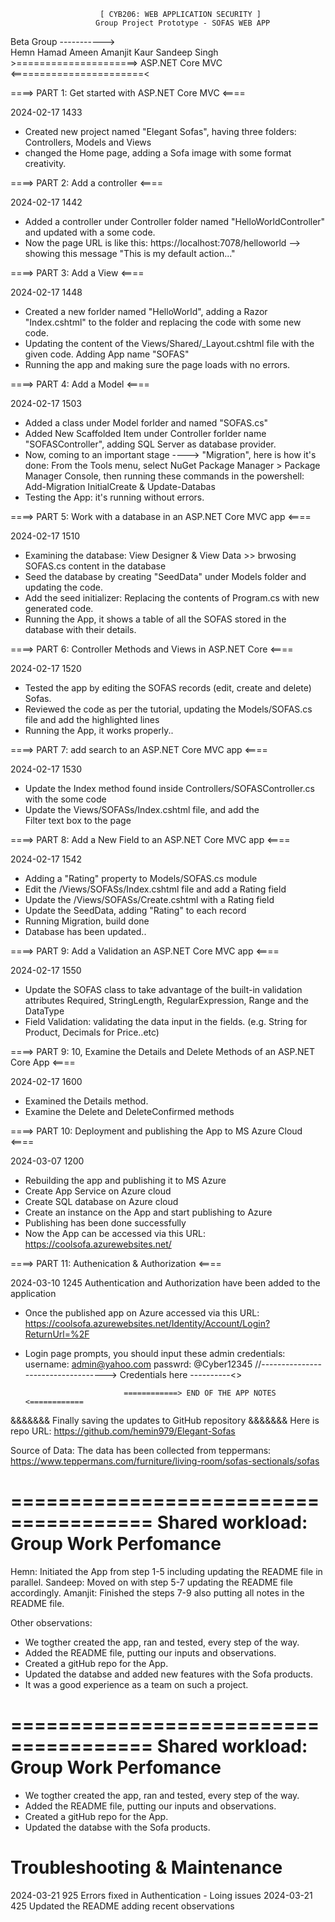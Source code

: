 
					    [ CYB206: WEB APPLICATION SECURITY ]
					   Group Project Prototype - SOFAS WEB APP
Beta Group
----------->					
Hemn Hamad Ameen
Amanjit Kaur
Sandeep Singh
		 		>=====================> ASP.NET Core MVC <=======================< 

						     

====> PART 1: Get started with ASP.NET Core MVC <====
 
2024-02-17 1433

- Created new project named "Elegant Sofas", having three folders: Controllers, Models and Views
- changed the Home page, adding a Sofa image with some format creativity.

 
====> PART 2: Add a controller <====

2024-02-17 1442

- Added a controller under Controller folder named "HelloWorldController" and updated with a some code.
- Now the page URL is like this: https://localhost:7078/helloworld --> showing this message "This is my default action..."


====> PART 3: Add a View <====

2024-02-17 1448

- Created a new forlder named "HelloWorld", adding a Razor "Index.cshtml" to the folder and replacing the code with some new code. 
- Updating the content of the Views/Shared/_Layout.cshtml file with the given code. Adding App name "SOFAS"
- Running the app and making sure the page loads with no errors. 


====> PART 4: Add a Model <====

2024-02-17 1503

- Added a class under Model forlder and named "SOFAS.cs"
- Added New Scaffolded Item under Controller forlder name "SOFASController", adding SQL Server as database provider.
- Now, coming to an important stage ----> "Migration", here is how it's done:
From the Tools menu, select NuGet Package Manager > Package Manager Console, then running these commands in the powershell: Add-Migration InitialCreate & Update-Databas
- Testing the App: it's running without errors.


====> PART 5: Work with a database in an ASP.NET Core MVC app <====

2024-02-17 1510

- Examining the database: View Designer & View Data >> brwosing SOFAS.cs content in the database
- Seed the database by creating "SeedData" under Models folder and updating the code. 
- Add the seed initializer: Replacing the contents of Program.cs with new generated code.
- Running the App, it shows a table of all the SOFAS stored in the database with their details.


====> PART 6: Controller Methods and Views in ASP.NET Core <====

2024-02-17 1520

- Tested the app by editing the SOFAS records (edit, create and delete) Sofas.
- Reviewed the code as per the tutorial, updating the Models/SOFAS.cs file and add the highlighted lines
- Running the App, it works properly..

====> PART 7: add search to an ASP.NET Core MVC app <====

2024-02-17 1530

- Update the Index method found inside Controllers/SOFASController.cs with the some code
- Update the Views/SOFASs/Index.cshtml file, and add the <form> Filter text box to the page


====> PART 8: Add a New Field to an ASP.NET Core MVC app <====

2024-02-17 1542

- Adding a "Rating" property to Models/SOFAS.cs module
- Edit the /Views/SOFASs/Index.cshtml file and add a Rating field
- Update the /Views/SOFASs/Create.cshtml with a Rating field
- Update the SeedData, adding "Rating" to each record
- Running Migration, build done
- Database has been updated..


====> PART 9: Add a Validation an ASP.NET Core MVC app <====

2024-02-17 1550

- Update the SOFAS class to take advantage of the built-in validation attributes Required, StringLength, RegularExpression, Range and the DataType
- Field Validation: validating the data input in the fields. (e.g. String for Product, Decimals for Price..etc)


====> PART 9: 10, Examine the Details and Delete Methods of an ASP.NET Core App <====
				
2024-02-17 1600

- Examined the Details method.
- Examine the Delete and DeleteConfirmed methods

====> PART 10: Deployment and publishing the App to MS Azure Cloud <====

2024-03-07 1200

- Rebuilding the app and publishing it to MS Azure
- Create App Service on Azure cloud
- Create SQL database on Azure cloud
- Create an instance on the App and start publishing to Azure
- Publishing has been done successfully
- Now the App can be accessed via this URL: https://coolsofa.azurewebsites.net/

====> PART 11: Authenication & Authorization <====

2024-03-10 1245
Authentication and Authorization have been added to the application
- Once the published app on Azure accessed via this URL: https://coolsofa.azurewebsites.net/Identity/Account/Login?ReturnUrl=%2F
- Login page prompts, you should input these admin credentials: 
username: admin@yahoo.com
passwrd: @Cyber12345     //-----------------------------------> Credentials here ----------<>

							============> END OF THE APP NOTES <============ 


&&&&&&& Finally saving the updates to GitHub repository &&&&&&&
Here is repo URL: https://github.com/hemin979/Elegant-Sofas


Source of Data: The data has been collected from teppermans:
https://www.teppermans.com/furniture/living-room/sofas-sectionals/sofas


======================================
Shared workload: Group Work Perfomance
======================================
Hemn: Initiated the App from step 1-5 including updating the README file in parallel.
Sandeep: Moved on with step 5-7 updating the README file accordingly.
Amanjit: Finished the steps 7-9 also putting all notes in the README file.

Other observations:
- We togther created the app, ran and tested, every step of the way.
- Added the README file, putting our inputs and observations.
- Created a gitHub repo for the App. 
- Updated the databse and added new features with the Sofa products.
- It was a good experience as a team on such a project.


======================================
Shared workload: Group Work Perfomance
======================================
- We togther created the app, ran and tested, every step of the way.
- Added the README file, putting our inputs and observations.
- Created a gitHub repo for the App. 
- Updated the databse with the Sofa products. 

Troubleshooting & Maintenance
================================
2024-03-21 925 Errors fixed in Authentication - Loing issues
2024-03-21 425 Updated the README adding recent observations
